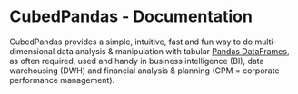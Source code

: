 # CubedPandas - Documentation

CubedPandas provides a simple, intuitive, fast and fun way to do multi-dimensional data analysis & manipulation with
tabular [Pandas DataFrames](https://pandas.pydata.org), as often required, used and handy in business intelligence (BI),
data warehousing (DWH) and financial analysis & planning (CPM = corporate performance management).

